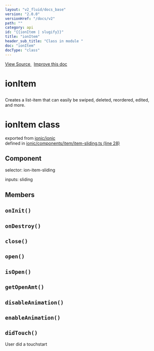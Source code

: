 ```yaml
---
layout: "v2_fluid/docs_base"
version: "2.0.0"
versionHref: "/docs/v2"
path: ""
category: api
id: "{{ionItem | slugify}}"
title: "ionItem"
header_sub_title: "Class in module "
doc: "ionItem"
docType: "class"
---
```



<div class="improve-docs">
  <a href='http://github.com/driftyco/ionic2/tree/master/ionic/components/item/item-sliding.ts#L27'>
    View Source
  </a>
  &nbsp;
  <a href='http://github.com/driftyco/ionic2/edit/master/ionic/components/item/item-sliding.ts#L27'>
    Improve this doc
  </a>
</div>




<h1 class="api-title">

  ionItem



</h1>





<p>Creates a list-item that can easily be swiped,
deleted, reordered, edited, and more.</p>


<h1 class="class export">ionItem <span class="type">class</span></h1>
<p class="module">exported from <a href='undefined'>ionic/ionic</a><br/>
defined in <a href="https://github.com/driftyco/ionic2/tree/master/ionic/components/item/item-sliding.ts#L28-L162">ionic/components/item/item-sliding.ts (line 28)</a>
</p>
<h2>Component</h2>
  <span>selector: ion-item-sliding</span>

  <span>inputs: sliding</span>


## Members

<div id="onInit"></div>
<h2>
  <code>onInit()</code>

</h2>












<div id="onDestroy"></div>
<h2>
  <code>onDestroy()</code>

</h2>












<div id="close"></div>
<h2>
  <code>close()</code>

</h2>












<div id="open"></div>
<h2>
  <code>open()</code>

</h2>












<div id="isOpen"></div>
<h2>
  <code>isOpen()</code>

</h2>












<div id="getOpenAmt"></div>
<h2>
  <code>getOpenAmt()</code>

</h2>












<div id="disableAnimation"></div>
<h2>
  <code>disableAnimation()</code>

</h2>












<div id="enableAnimation"></div>
<h2>
  <code>enableAnimation()</code>

</h2>












<div id="didTouch"></div>
<h2>
  <code>didTouch()</code>

</h2>

User did a touchstart











